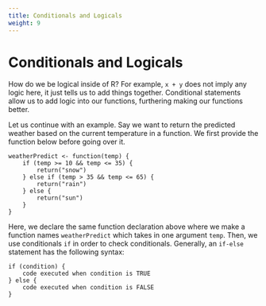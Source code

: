 ```yaml
---
title: Conditionals and Logicals
weight: 9
---
```


# Conditionals and Logicals

How do we be logical inside of R? For example, `x + y` does not imply any logic here, it just tells us to add things together. Conditional statements allow us to add logic into our functions, furthering making our functions better.

Let us continue with an example. Say we want to return the predicted weather based on the current temperature in a function. We first provide the function below before going over it.

    weatherPredict <- function(temp) {
        if (temp >= 10 && temp <= 35) {
            return("snow")
        } else if (temp > 35 && temp <= 65) {
            return("rain")
        } else {
            return("sun")
        }
    }

Here, we declare the same function declaration above where we make a function names `weatherPredict` which takes in one argument `temp`. Then, we use conditionals `if` in order to check conditionals. Generally, an `if-else` statement has the following syntax:

    if (condition) {
        code executed when condition is TRUE
    } else {
        code executed when condition is FALSE
    }
